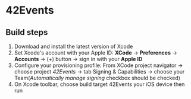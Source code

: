 # 42Events
## Build steps
1. Download and install the latest version of Xcode
2. Set Xcode's account with your Apple ID: **XCode** -> **Preferences** -> **Accounts** -> (+) button -> sign in with your **Apple ID**
3. Configure your provisioning profile: From XCode project navigator -> choose project *42Events* -> tab Signing & Capabilities -> choose your Team(*Automatically manage signing* checkbox should be checked)
4. On Xcode toolbar, choose build target 42Events your iOS device then run
